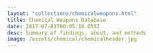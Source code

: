 ```yaml
---
layout: "collections/chemicalweapons.html"
title: Chemical Weapons Database
date: 2017-07-01T00:05:18.055Z
desc: Summary of findings, about, and methods
image: /assets/chemical/chemicalheader.jpg
---
```

